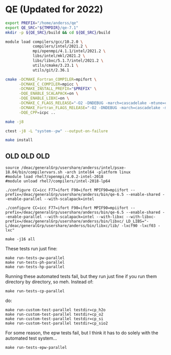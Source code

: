 # QE (Updated for 2022)

```sh
export PREFIX="/home/anderss/qe"
export QE_SRC="${TMPDIR}/qe-7.1"
mkdir -p ${QE_SRC}/build && cd ${QE_SRC}/build

module load compilers/gcc/10.2.0 \
            compilers/intel/2021.2 \
            mpi/openmpi/4.1.1/intel/2021.2 \
            libs/intel/mkl/2021.2 \
            libs/libxc/5.1.7/intel/2021.2 \
            utils/cmake/3.23.1 \
            utils/git/2.36.1

cmake -DCMAKE_Fortran_COMPILER=mpifort \
      -DCMAKE_C_COMPILER=mpicc \
      -DCMAKE_INSTALL_PREFIX="$PREFIX" \
      -DQE_ENABLE_SCALAPACK=on \
      -DQE_ENABLE_LIBXC=on \
      -DCMAKE_C_FLAGS_RELEASE="-O2 -DNDEBUG -march=cascadelake -mtune=cascadelake" \
      -DCMAKE_Fortran_FLAGS_RELEASE="-O2 -DNDEBUG -march=cascadelake -mtune=cascadelake" \
      -DQE_CPP=icpc ..

make -j8

ctest -j8 -L "system--pw" --output-on-failure

make install
```

## OLD OLD OLD

```
source /deac/generalGrp/usershare/anderss/intel/psxe-18.04/bin/compilervars.sh -arch intel64 -platform linux
#module load rhel7/openmpi/4.0.2-intel-2018
#module unload rhel7/compilers/intel-2018-lp64
```

```
./configure CC=icc F77=ifort F90=ifort MPIF90=mpiifort --prefix=/deac/generalGrp/usershare/anderss/bin/qe-6.5 --enable-shared --enable-parallel --with-scalapack=intel

./configure CC=icc F77=ifort F90=ifort MPIF90=mpiifort --prefix=/deac/generalGrp/usershare/anderss/bin/qe-6.5 --enable-shared --enable-parallel --with-scalapack=intel --with-libxc --with-libxc-prefix=/deac/generalGrp/usershare/anderss/bin/libxc/ LD_LIBS="-L/deac/generalGrp/usershare/anderss/bin/libxc/lib/ -lxcf90 -lxcf03 -lxc"
```

```
make -j16 all
```

These tests run just fine:

```
make run-tests-pw-parallel
make run-tests-ph-parallel
make run-tests-hp-parallel
```

Running these automated tests fail, but they run just fine if you run them directory by directory, so meh. Instead of:

```make run-tests-cp-parallel```

do:

```
make run-custom-test-parallel testdir=cp_h2o
make run-custom-test-parallel testdir=cp_o2
make run-custom-test-parallel testdir=cp_si
make run-custom-test-parallel testdir=cp_sio2
```

For some reason, the epw tests fail, but I think it has to do solely with the automated test system...

```make run-tests-epw-parallel```
